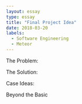 ```yaml
---
layout: essay
type: essay
title: "Final Project Idea"
date: 2018-03-20
labels:
  - Software Engineering
  - Meteor
---
```


The Problem:

The Solution:

Case Ideas:

Beyond the Basic
